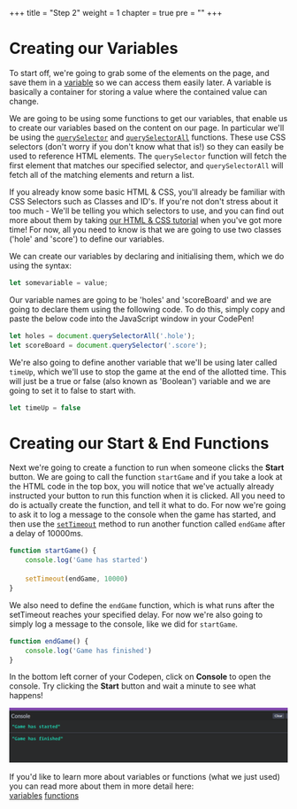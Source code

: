 +++
title = "Step 2"
weight = 1
chapter = true
pre = ""
+++

# Creating our Variables

To start off, we're going to grab some of the elements on the page, and save them in a [variable](https://developer.mozilla.org/en-US/docs/Learn/JavaScript/First_steps/Variables#what_is_a_variable) so we can access them easily later.  A variable is basically a container for storing a value where the contained value can change. 

We are going to be using some functions to get our variables, that enable us to create our variables based on the content on our page. In particular we'll be using the [`querySelector`](https://developer.mozilla.org/en-US/docs/Web/API/Document/querySelector) and [`querySelectorAll`](https://developer.mozilla.org/en-US/docs/Web/API/Document/querySelectorAll) functions. These use CSS selectors (don't worry if you don't know what that is!) so they can easily be used to reference HTML elements. The `querySelector` function will fetch the first element that matches our specified selector, and `querySelectorAll` will fetch all of the matching elements and return a list.

If you already know some basic HTML & CSS, you'll already be familiar with CSS Selectors such as Classes and ID's. If you're not don't stress about it too much - We'll be telling you which selectors to use, and you can find out more about them by taking [our HTML & CSS tutorial](https://shecodes-tutorials.netlify.app/html_and_css_intro/) when you've got more time! For now, all you need to know is that we are going to use two classes ('hole' and 'score') to define our variables.

We can create our variables by declaring and initialising them, which we do using the syntax:

```js
let somevariable = value;
```

Our variable names are going to be 'holes' and 'scoreBoard' and we are going to declare them using the following code. To do this, simply copy and paste the below code into the JavaScript window in your CodePen!

```js
let holes = document.querySelectorAll('.hole');
let scoreBoard = document.querySelector('.score');
```

We're also going to define another variable that we'll be using later called `timeUp`, which we'll use to stop the game at the end of the allotted time. This will just be a true or false (also known as 'Boolean') variable and we are going to set it to false to start with.

```js
let timeUp = false
```

# Creating our Start & End Functions

Next we're going to create a function to run when someone clicks the **Start** button. We are going to call the function `startGame` and if you take a look at the HTML code in the top box, you will notice that we've actually already instructed your button to run this function when it is clicked. All you need to do is actually create the function, and tell it what to do. For now we're going to ask it to log a message to the console when the game has started, and then use the [`setTimeout`](https://developer.mozilla.org/en-US/docs/Web/API/WindowOrWorkerGlobalScope/setTimeout) method to run another function called `endGame` after a delay of 10000ms.

```js
function startGame() {
	console.log('Game has started')
	
	setTimeout(endGame, 10000)
}
```

We also need to define the `endGame` function, which is what runs after the setTimeout reaches your specified delay. For now we're also going to simply log a message to the console, like we did for `startGame`.

```js
function endGame() {
	console.log('Game has finished')
}
```

In the bottom left corner of your Codepen, click on **Console** to open the console. Try clicking the **Start** button and wait a minute to see what happens!

![](images/console_screenshot.png)

If you'd like to learn more about variables or functions (what we just used) you can read more about them in more detail here:  
[variables](https://developer.mozilla.org/en-US/docs/Learn/JavaScript/First_steps/Variables)
[functions](https://developer.mozilla.org/en-US/docs/Learn/JavaScript/Building_blocks/Functions)
